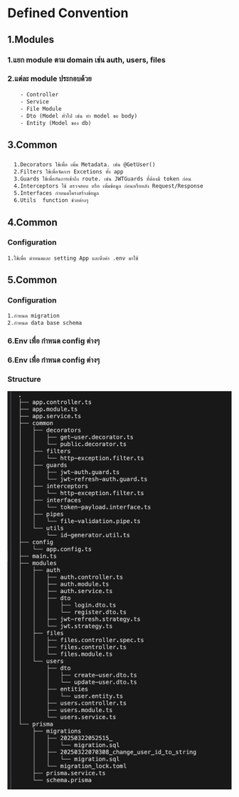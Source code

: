 # Defined Convention

## 1.Modules
### 1.แยก module ตาม domain เช่น auth, users, files
### 2.แต่ละ module ประกอบด้วย
```
    - Controller
    - Service
    - File Module
    - Dto (Model ทั่วไป เช่น ทำ model ขอ body)
    - Entity (Model ของ db)
```


## 3.Common
###
```
  1.Decorators ใช้เพื่อ เพิ่ม Metadata. เช่น @GetUser()
  2.Filters ใช้เพื่อจัดการ Excetions ทั้ง app 
  3.Guards ใช้เพื่อกันการเช้าถึง route. เช่น JWTGuards ที่ต้องมี token ก่อน
  4.Interceptors ใช้ ตรวจสอบ หรือ เพิ่มข้อมูล ก่อนหรือหลัง Request/Response
  5.Interfaces กำหนดโครงสร้างข้อมูล
  6.Utils  function ช่วยต่างๆ
```

## 4.Common
### Configuration  
```
1.ใช้เพื่อ ดำหนดและ setting App และดึงค่า .env มาใช้
```

## 5.Common
### Configuration  
```
1.กำหนด migration
2.กำหนด data base schema
```

### 6.Env เพื่อ กำหนด config ต่างๆ

### 6.Env เพื่อ กำหนด config ต่างๆ


### Structure
![alt text](<Pasted Graphic.png>)